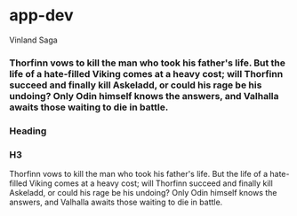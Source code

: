 # app-dev
Vinland Saga

### Thorfinn vows to kill the man who took his father's life. But the life of a hate-filled Viking comes at a heavy cost; will Thorfinn succeed and finally kill Askeladd, or could his rage be his undoing? Only Odin himself knows the answers, and Valhalla awaits those waiting to die in battle.

### Heading
### H3
Thorfinn vows to kill the man who took his father's life. But the life of a hate-filled Viking comes at a heavy cost; will Thorfinn succeed and finally kill Askeladd, or could his rage be his undoing? Only Odin himself knows the answers, and Valhalla awaits those waiting to die in battle.
